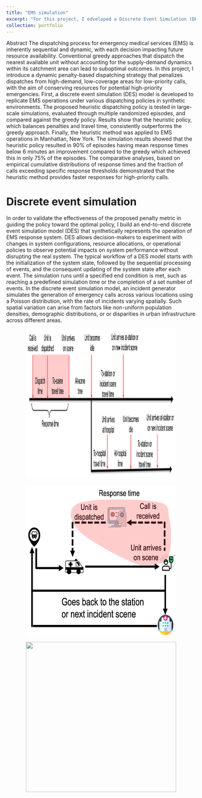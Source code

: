 ```yaml
---
title: "EMS simulation"
excerpt: "For this project, I edveloped a Discrete Event Simulation (DES) to simulate emergency response in an end-to-end manner. "
collection: portfolio
---
```


Abstract
The dispatching process for emergency medical services (EMS) is inherently sequential and dynamic, with each decision impacting future resource availability. Conventional greedy approaches that dispatch the nearest available unit without accounting for the supply-demand dynamics within its catchment area can lead to suboptimal outcomes. In this project, I introduce a dynamic penalty-based dispatching strategy that penalizes dispatches from high-demand, low-coverage areas for low-priority calls, with the aim of conserving resources for potential high-priority emergencies. First, a discrete event simulation (DES) model is developed to replicate EMS operations under various dispatching policies in synthetic environments. The proposed heuristic dispatching policy is tested in large-scale simulations, evaluated through multiple randomized episodes, and compared against the greedy policy. Results show that the heuristic policy, which balances penalties and travel time, consistently outperforms the greedy approach. Finally, the heuristic method was applied to EMS operations in Manhattan, New York. The simulation results showed that the heuristic policy resulted in 90\% of episodes having mean response times below 6 minutes an improvement compared to the greedy which achieved this in only 75\% of the episodes. The comparative analyses, based on empirical cumulative distributions of response times and the fraction of calls exceeding specific response thresholds demonstrated that the heuristic method provides faster responses for high-priority calls.

# Discrete event simulation
In order to validate the effectiveness of the proposed penalty metric in guiding the policy toward the optimal policy, I build an end-to-end discrete event simulation model (DES) that synthetically represents the operation of EMS response system. DES allows decision-makers to experiment with changes in system configurations, resource allocations, or operational policies to observe potential impacts on system performance without disrupting the real system. The typical workflow of a DES model starts with the initialization of the system state, followed by the sequential processing of events, and the consequent updating of the system state after each event. The simulation runs until a specified end condition is met, such as reaching a predefined simulation time or the completion of a set number of events. 
In the discrete event simulation model, an incident generator simulates the generation of emergency calls across various locations using a Poisson distribution, with the rate of incidents varying spatially. Such spatial variation can arise from factors like non-uniform population densities, demographic distributions, or or disparities in urban infrastructure across different areas. 

<p align="center">
<img src="/images/DES_time.png" width="400" height="400" />
</p>

<p align="center">
<img src="/images/DES_loc.png" width="400" height="400" />
</p>

<p align="center">
<img src="/images/ems.gif" width="400" height="400" />
</p>
